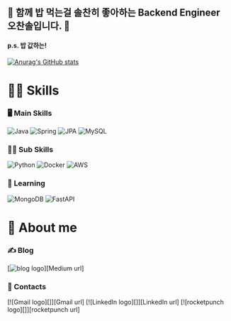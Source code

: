 ## 👋 함께 밥 먹는걸 솔찬히 좋아하는 Backend Engineer 오찬솔입니다. 👋
#### p.s. 밥 값하는!  

[![Anurag's GitHub stats](https://github-readme-stats.vercel.app/api?username=haxr369)](https://github.com/anuraghazra/github-readme-stats)      

# 👨‍💻 Skills

### 🖥 Main Skills

![Java](https://img.shields.io/badge/Java-%23ED8B00.svg?style=for-the-badge&logo=openjdk&logoColor=white)
![Spring](https://img.shields.io/badge/Spring_Boot-%236DB33F.svg?style=for-the-badge&logo=spring&logoColor=white)
![JPA](https://img.shields.io/badge/JPA-%230db7ed.svg?style=for-the-badge&logoColor=white)
![MySQL](https://img.shields.io/badge/mysql-%236DB33F.svg?style=for-the-badge&logo=mysql&logoColor=white)

### 🧑‍🎓 Sub Skills

![Python](https://img.shields.io/badge/python-3670A0?style=for-the-badge&logo=python&logoColor=white)
![Docker](https://img.shields.io/badge/docker-%230db7ed.svg?style=for-the-badge&logo=docker&logoColor=white)
![AWS](https://img.shields.io/badge/AWS-%23FF9900.svg?style=for-the-badge&logo=amazon-aws&logoColor=white)


### 🌱 Learning

![MongoDB](https://img.shields.io/badge/MongoDB-%234ea94b.svg?style=for-the-badge&logo=mongodb&logoColor=white)
![FastAPI](https://img.shields.io/badge/FastAPI-005571?style=for-the-badge&logo=fastapi&logoColor=white)


# 👻 About me

### ✍️ Blog

[![blog logo][]][Medium url]  

### 🤙 Contacts

[![Gmail logo][]][Gmail url]
[![LinkedIn logo][]][LinkedIn url]
[![rocketpunch logo][]][rocketpunch url]

[GitHub logo]: http://img.shields.io/badge/kyle--seongwoo--jun-181717?style=for-the-badge&logo=github
[GitHub url]: https://github.com/kyle-seongwoo-jun


[blog logo]: https://github.com/haxr369/haxr369/assets/53365713/06f82c3d-ef19-4841-a7dd-234c2f0b2882

